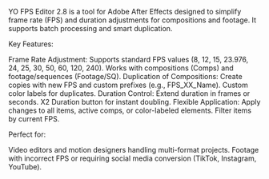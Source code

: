 YO FPS Editor 2.8 is a tool for Adobe After Effects designed to simplify frame rate (FPS) and duration adjustments for compositions and footage. It supports batch processing and smart duplication.

Key Features:

Frame Rate Adjustment:
Supports standard FPS values (8, 12, 15, 23.976, 24, 25, 30, 50, 60, 120, 240).
Works with compositions (Comps) and footage/sequences (Footage/SQ).
Duplication of Compositions:
Create copies with new FPS and custom prefixes (e.g., FPS_XX_Name).
Custom color labels for duplicates.
Duration Control:
Extend duration in frames or seconds.
X2 Duration button for instant doubling.
Flexible Application:
Apply changes to all items, active comps, or color-labeled elements.
Filter items by current FPS.

Perfect for:

Video editors and motion designers handling multi-format projects.
Footage with incorrect FPS or requiring social media conversion (TikTok, Instagram, YouTube).
